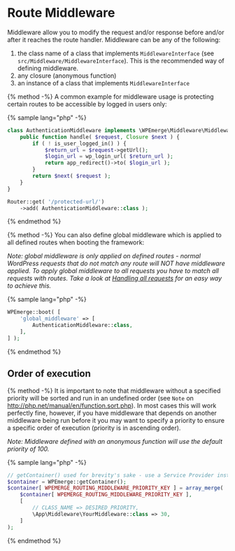 # Route Middleware

Middleware allow you to modify the request and/or response before and/or after it reaches the route handler. Middleware can be any of the following:
1. the class name of a class that implements `MiddlewareInterface` (see `src/Middleware/MiddlewareInterface`). This is the recommended way of defining middleware.
1. any closure (anonymous function)
1. an instance of a class  that implements `MiddlewareInterface`

{% method -%}
A common example for middleware usage is protecting certain routes to be accessible by logged in users only:

{% sample lang="php" -%}
```php
class AuthenticationMiddleware implements \WPEmerge\Middleware\MiddlewareInterface {
    public function handle( $request, Closure $next ) {
        if ( ! is_user_logged_in() ) {
            $return_url = $request->getUrl();
            $login_url = wp_login_url( $return_url );
            return app_redirect()->to( $login_url );
        }
        return $next( $request );
    }
}

Router::get( '/protected-url/')
    ->add( AuthenticationMiddleware::class );
```
{% endmethod %}

{% method -%}
You can also define global middleware which is applied to all defined routes when booting the framework:

_Note: global middleware is only applied on defined routes - normal WordPress requests that do not match any route will NOT have middleware applied. To apply global middleware to all requests you have to match all requests with routes. Take a look at [Handling all requests](./methods.md#handling-all-requests) for an easy way to achieve this._

{% sample lang="php" -%}
```php
WPEmerge::boot( [
    'global_middleware' => [
        AuthenticationMiddleware::class,
    ],
] );
```
{% endmethod %}

## Order of execution

{% method -%}
It is important to note that middleware without a specified priority will be sorted and run in an undefined order (see `Note` on http://php.net/manual/en/function.sort.php). In most cases this will work perfectly fine, however, if you have middleware that depends on another middleware being run before it you may want to specify a priority to ensure a specific order of execution (priority is in ascending order).

_Note: Middleware defined with an anonymous function will use the default priority of 100._

{% sample lang="php" -%}
```php
// getContainer() used for brevity's sake - use a Service Provider instead.
$container = WPEmerge::getContainer();
$container[ WPEMERGE_ROUTING_MIDDLEWARE_PRIORITY_KEY ] = array_merge(
	$container[ WPEMERGE_ROUTING_MIDDLEWARE_PRIORITY_KEY ],
	[
		// CLASS_NAME => DESIRED_PRIORITY,
		\App\Middleware\YourMiddleware::class => 30,
	]
);
```
{% endmethod %}
